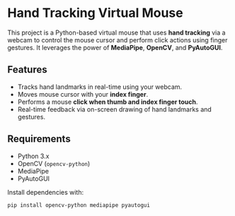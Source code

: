 # Hand Tracking Virtual Mouse

This project is a Python-based virtual mouse that uses **hand tracking** via a webcam to control the mouse cursor and perform click actions using finger gestures. It leverages the power of **MediaPipe**, **OpenCV**, and **PyAutoGUI**.

## Features

- Tracks hand landmarks in real-time using your webcam.
- Moves mouse cursor with your **index finger**.
- Performs a mouse **click when thumb and index finger touch**.
- Real-time feedback via on-screen drawing of hand landmarks and gestures.




## Requirements

- Python 3.x
- OpenCV (`opencv-python`)
- MediaPipe
- PyAutoGUI

Install dependencies with:

```bash
pip install opencv-python mediapipe pyautogui
